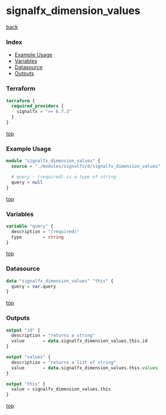 # signalfx_dimension_values

[back](../signalfx.md)

### Index

- [Example Usage](#example-usage)
- [Variables](#variables)
- [Datasource](#datasource)
- [Outputs](#outputs)

### Terraform

```terraform
terraform {
  required_providers {
    signalfx = ">= 6.7.3"
  }
}
```

[top](#index)

### Example Usage

```terraform
module "signalfx_dimension_values" {
  source = "./modules/signalfx/d/signalfx_dimension_values"

  # query - (required) is a type of string
  query = null
}
```

[top](#index)

### Variables

```terraform
variable "query" {
  description = "(required)"
  type        = string
}
```

[top](#index)

### Datasource

```terraform
data "signalfx_dimension_values" "this" {
  query = var.query
}
```

[top](#index)

### Outputs

```terraform
output "id" {
  description = "returns a string"
  value       = data.signalfx_dimension_values.this.id
}

output "values" {
  description = "returns a list of string"
  value       = data.signalfx_dimension_values.this.values
}

output "this" {
  value = signalfx_dimension_values.this
}
```

[top](#index)
